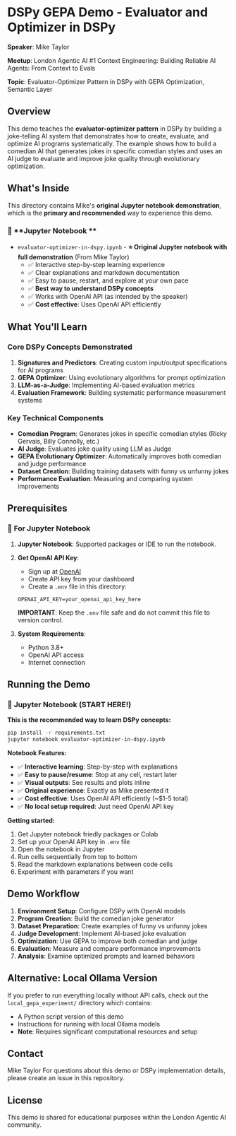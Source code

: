 # DSPy GEPA Demo - Evaluator and Optimizer in DSPy

**Speaker**: Mike Taylor

**Meetup**: London Agentic AI #1 Context Engineering: Building Reliable AI Agents: From Context to Evals

**Topic**: Evaluator-Optimizer Pattern in DSPy with GEPA Optimization, Semantic Layer

## Overview

This demo teaches the **evaluator-optimizer pattern** in DSPy by building a joke-telling AI system that demonstrates how to create, evaluate, and optimize AI programs systematically. The example shows how to build a comedian AI that generates jokes in specific comedian styles and uses an AI judge to evaluate and improve joke quality through evolutionary optimization.

## What's Inside 

This directory contains Mike's **original Jupyter notebook demonstration**, which is the **primary and recommended** way to experience this demo.

### 🎯 **Jupyter Notebook **
- `evaluator-optimizer-in-dspy.ipynb` - **⭐ Original Jupyter notebook with full demonstration** (From Mike Taylor)
  - ✅ Interactive step-by-step learning experience
  - ✅ Clear explanations and markdown documentation  
  - ✅ Easy to pause, restart, and explore at your own pace
  - ✅ **Best way to understand DSPy concepts**
  - ✅ Works with OpenAI API (as intended by the speaker)
  - ✅ **Cost effective**: Uses OpenAI API efficiently



## What You'll Learn

### Core DSPy Concepts Demonstrated

1. **Signatures and Predictors**: Creating custom input/output specifications for AI programs
2. **GEPA Optimizer**: Using evolutionary algorithms for prompt optimization
3. **LLM-as-a-Judge**: Implementing AI-based evaluation metrics
4. **Evaluation Framework**: Building systematic performance measurement systems

### Key Technical Components

- **Comedian Program**: Generates jokes in specific comedian styles (Ricky Gervais, Billy Connolly, etc.)
- **AI Judge**: Evaluates joke quality using LLM as Judge
- **GEPA Evolutionary Optimizer**: Automatically improves both comedian and judge performance
- **Dataset Creation**: Building training datasets with funny vs unfunny jokes
- **Performance Evaluation**: Measuring and comparing system improvements

## Prerequisites

### 🎯 **For Jupyter Notebook**

1. **Jupyter Notebook**: Supported packages or IDE to run the notebook.

2. **Get OpenAI API Key**:
   - Sign up at [OpenAI](https://platform.openai.com/)
   - Create API key from your dashboard
   - Create a `.env` file in this directory:
   ```env
   OPENAI_API_KEY=your_openai_api_key_here
   ```
   **IMPORTANT**: Keep the `.env` file safe and do not commit this file to version control.

3. **System Requirements**:
   - Python 3.8+
   - OpenAI API access
   - Internet connection

## Running the Demo

### 🎯 **Jupyter Notebook (START HERE!)**

**This is the recommended way to learn DSPy concepts:**

```bash
pip install -r requirements.txt
jupyter notebook evaluator-optimizer-in-dspy.ipynb
```

**Notebook Features:**
- ✅ **Interactive learning**: Step-by-step with explanations
- ✅ **Easy to pause/resume**: Stop at any cell, restart later  
- ✅ **Visual outputs**: See results and plots inline
- ✅ **Original experience**: Exactly as Mike presented it
- ✅ **Cost effective**: Uses OpenAI API efficiently (~$1-5 total)
- ✅ **No local setup required**: Just need OpenAI API key

**Getting started:**
1. Get Jupyter notebook friedly packages or Colab
2. Set up your OpenAI API key in `.env` file
3. Open the notebook in Jupyter
4. Run cells sequentially from top to bottom
5. Read the markdown explanations between code cells
6. Experiment with parameters if you want

## Demo Workflow

1. **Environment Setup**: Configure DSPy with OpenAI models
2. **Program Creation**: Build the comedian joke generator
3. **Dataset Preparation**: Create examples of funny vs unfunny jokes
4. **Judge Development**: Implement AI-based joke evaluation
5. **Optimization**: Use GEPA to improve both comedian and judge
6. **Evaluation**: Measure and compare performance improvements
7. **Analysis**: Examine optimized prompts and learned behaviors

## Alternative: Local Ollama Version

If you prefer to run everything locally without API calls, check out the `local_gepa_experiment/` directory which contains:
- A Python script version of this demo
- Instructions for running with local Ollama models
- **Note**: Requires significant computational resources and setup

## Contact

Mike Taylor
For questions about this demo or DSPy implementation details, please create an issue in this repository.

## License

This demo is shared for educational purposes within the London Agentic AI community.